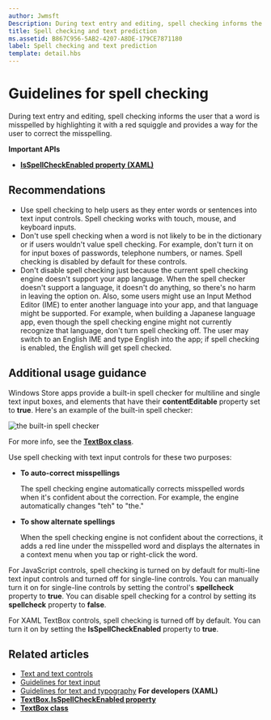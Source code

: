 ```yaml
---
author: Jwmsft
Description: During text entry and editing, spell checking informs the user that a word is misspelled by highlighting it with a red squiggle and providing a way for the user to correct the misspelling.
title: Spell checking and text prediction
ms.assetid: B867C956-5AB2-4207-A8DE-179CE7871180
label: Spell checking and text prediction
template: detail.hbs
---
```


# Guidelines for spell checking

During text entry and editing, spell checking informs the user that a word is misspelled by highlighting it with a red squiggle and provides a way for the user to correct the misspelling.

**Important APIs**

-   [**IsSpellCheckEnabled property (XAML)**](https://msdn.microsoft.com/library/windows/apps/br209688)


## <span id="checklist_section"></span><span id="CHECKLIST_SECTION"></span>Recommendations


-   Use spell checking to help users as they enter words or sentences into text input controls. Spell checking works with touch, mouse, and keyboard inputs.
-   Don't use spell checking when a word is not likely to be in the dictionary or if users wouldn't value spell checking. For example, don't turn it on for input boxes of passwords, telephone numbers, or names. Spell checking is disabled by default for these controls.
-   Don't disable spell checking just because the current spell checking engine doesn't support your app language. When the spell checker doesn't support a language, it doesn't do anything, so there's no harm in leaving the option on. Also, some users might use an Input Method Editor (IME) to enter another language into your app, and that language might be supported. For example, when building a Japanese language app, even though the spell checking engine might not currently recognize that language, don't turn spell checking off. The user may switch to an English IME and type English into the app; if spell checking is enabled, the English will get spell checked.

## <span id="Additional_usage_guidance"></span><span id="additional_usage_guidance"></span><span id="ADDITIONAL_USAGE_GUIDANCE"></span>Additional usage guidance


Windows Store apps provide a built-in spell checker for multiline and single text input boxes, and elements that have their **contentEditable** property set to **true**. Here's an example of the built-in spell checker:

![the built-in spell checker](images/spellchecking.png)

For more info, see the [**TextBox class**](https://msdn.microsoft.com/library/windows/apps/br209683).

Use spell checking with text input controls for these two purposes:

-   **To auto-correct misspellings**

    The spell checking engine automatically corrects misspelled words when it's confident about the correction. For example, the engine automatically changes "teh" to "the."

-   **To show alternate spellings**

    When the spell checking engine is not confident about the corrections, it adds a red line under the misspelled word and displays the alternates in a context menu when you tap or right-click the word.

For JavaScript controls, spell checking is turned on by default for multi-line text input controls and turned off for single-line controls. You can manually turn it on for single-line controls by setting the control's **spellcheck** property to **true**. You can disable spell checking for a control by setting its **spellcheck** property to **false**.

For XAML TextBox controls, spell checking is turned off by default. You can turn it on by setting the **IsSpellCheckEnabled** property to **true**.



## <span id="related_topics"></span>Related articles

* [Text and text controls](text-controls.md)
* [Guidelines for text input](https://msdn.microsoft.com/library/windows/apps/hh750315)
* [Guidelines for text and typography](https://msdn.microsoft.com/library/windows/apps/hh700394)
**For developers (XAML)**
* [**TextBox.IsSpellCheckEnabled property**](https://msdn.microsoft.com/library/windows/apps/br209688)
* [**TextBox class**](https://msdn.microsoft.com/library/windows/apps/br209683)

 




